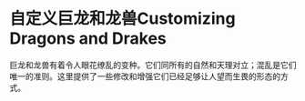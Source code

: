 # 自定义巨龙和龙兽Customizing Dragons and Drakes

巨龙和龙兽有着令人眼花缭乱的变种。它们同所有的自然和天理对立；混乱是它们唯一的准则。这里提供了一些修改和增强它们已经足够让人望而生畏的形态的方式。

 
